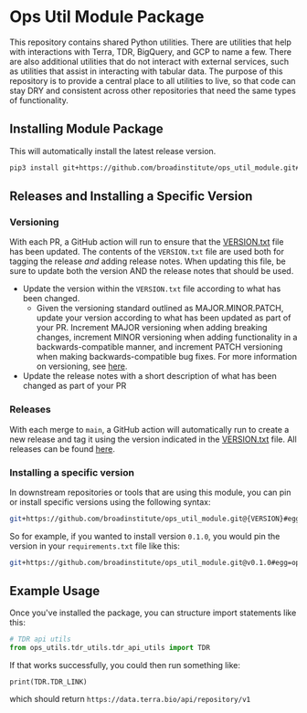 # Ops Util Module Package
This repository contains shared Python utilities. There are utilities that help with interactions with Terra, TDR,
BigQuery, and GCP to name a few. There are also additional utilities that do not interact with external services,
such as utilities that assist in interacting with tabular data. The purpose of this repository is to provide a
central place to all utilities to live, so that code can stay DRY and consistent across other repositories that need
the same types of functionality.

## Installing Module Package
This will automatically install the latest release version.
``` sh
pip3 install git+https://github.com/broadinstitute/ops_util_module.git#egg=ops_util_module
```

## Releases and Installing a Specific Version

### Versioning
With each PR, a GitHub action will run to ensure that the [VERSION.txt](VERSION.txt) file has been updated. The
contents of the `VERSION.txt` file are used both for tagging the release _and_ adding release notes. When updating
this file, be sure to update both the version AND the release notes that should be used.

* Update the version within the `VERSION.txt` file according to what has been changed.
  * Given the versioning standard outlined as MAJOR.MINOR.PATCH, update your version according to what has been updated
  as part of your PR. Increment MAJOR versioning when adding breaking changes, increment MINOR versioning when
  adding functionality in a backwards-compatible manner, and increment PATCH versioning when making
  backwards-compatible bug fixes. For more information on versioning, see [here](https://semver.org/).
* Update the release notes with a short description of what has been changed as part of your PR

### Releases
With each merge to `main`, a GitHub action will automatically run to create a new release and tag it using the
version indicated in the [VERSION.txt](VERSION.txt) file. All releases can be found [here](https://github.com/broadinstitute/ops_util_module/releases).

### Installing a specific version
In downstream repositories or tools that are using this module, you can pin or install specific versions using the
following
syntax:
```bash
git+https://github.com/broadinstitute/ops_util_module.git@{VERSION}#egg=ops_util_module
```
So for example, if you wanted to install version `0.1.0`, you would pin the version in your `requirements.txt` file
like this:
```bash
git+https://github.com/broadinstitute/ops_util_module.git@v0.1.0#egg=ops_util_module
```


## Example Usage
Once you've installed the package, you can structure import statements like this:
``` python
# TDR api utils
from ops_utils.tdr_utils.tdr_api_utils import TDR
```
If that works successfully, you could then run something like:
```
print(TDR.TDR_LINK)
```
which should return `https://data.terra.bio/api/repository/v1`

